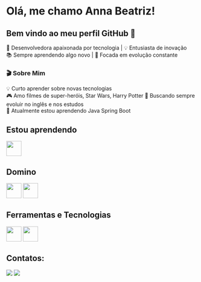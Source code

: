 # Olá, me chamo Anna Beatriz! 
## Bem vindo ao meu perfil GitHub 👋


🚀 Desenvolvedora apaixonada por tecnologia | 💡 Entusiasta de inovação  
📚 Sempre aprendendo algo novo | 🎯 Focada em evolução constante  

### 🎬 Sobre Mim 

💡 Curto aprender sobre novas tecnologias  
🎮 Amo filmes de super-heróis, Star Wars, Harry Potter 
📖 Buscando sempre evoluir no inglês e nos estudos  
🌱 Atualmente estou aprendendo Java Spring Boot

## Estou aprendendo

<img loading="lazy" src="https://cdn.jsdelivr.net/gh/devicons/devicon/icons/java/java-original.svg" width="40" height="40"/>  

## Domino

<img src="https://cdn.jsdelivr.net/gh/devicons/devicon@latest/icons/html5/html5-original-wordmark.svg" width="40" height="40"/> <img src="https://cdn.jsdelivr.net/gh/devicons/devicon@latest/icons/css3/css3-original-wordmark.svg" width="40" height="40"/>

## Ferramentas e Tecnologias

<img loading="lazy" src="https://cdn.jsdelivr.net/gh/devicons/devicon/icons/git/git-original.svg" width="40" height="40"/> <img src="https://cdn.jsdelivr.net/gh/devicons/devicon@latest/icons/vscode/vscode-original.svg" width="40" height="40" />
          
## Contatos:

<div>
<a href = "anbefert@gmail.com"><img loading="lazy" src="https://img.shields.io/badge/Gmail-D14836?style=for-the-badge&logo=gmail&logoColor=white" target="_blank"></a>
<a href="[https://www.linkedin.com/in/anna-beatriz-tavares-9683351a2/]" target="_blank"><img loading="lazy" src="https://img.shields.io/badge/-LinkedIn-%230077B5?style=for-the-badge&logo=linkedin&logoColor=white" target="_blank"></a>   
</div>

